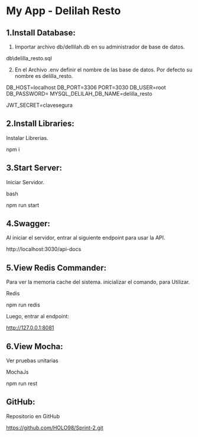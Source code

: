 # My App - Delilah Resto

## 1.Install Database:

1) Importar archivo db/dellilah.db en su administrador de base de datos.

db\delilla_resto.sql

2) En el Archivo .env definir el nombre de las base de datos. 
Por defecto su nombre es delilla_resto.

DB_HOST=localhost
DB_PORT=3306
PORT=3030
DB_USER=root
DB_PASSWORD=
MYSQL_DELILAH_DB_NAME=delilla_resto

JWT_SECRET=clavesegura

## 2.Install Libraries:
Instalar Librerias.

npm i 

## 3.Start Server:
Iniciar Servidor.

bash

npm run start

## 4.Swagger:
Al iniciar el servidor, entrar al siguiente endpoint para usar la API.

http://localhost:3030/api-docs

## 5.View Redis Commander:
Para ver la memoria cache del sistema.
inicializar el comando, para Utilizar.

Redis

npm run redis

Luego, entrar al endpoint:

http://127.0.0.1:8081


## 6.View Mocha:
Ver pruebas unitarias

MochaJs

npm run rest

## GitHub:
Repositorio en GitHub 

https://github.com/HOLO98/Sprint-2.git


